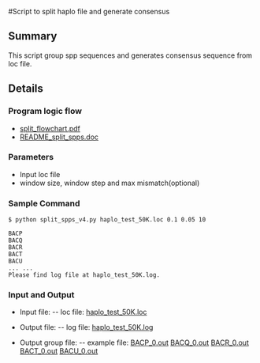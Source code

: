 #Script to split haplo file and generate consensus

## Summary ##

This script group spp sequences and generates consensus sequence from loc file.


## Details ##

### Program logic flow ###
  * [split\_flowchart.pdf](http://xuhu-rwm-map.googlecode.com/svn/wiki/data/split_flowchart.pdf)
  * [README\_split\_spps.doc](http://xuhu-rwm-map.googlecode.com/svn/wiki/data/README_split_spps.doc)

### Parameters ###
  * Input loc file
  * window size, window step and max mismatch(optional)

### Sample Command ###
```
$ python split_spps_v4.py haplo_test_50K.loc 0.1 0.05 10

BACP
BACQ
BACR
BACT
BACU
... ...
Please find log file at haplo_test_50K.log. 
```

### Input and Output ###

  * Input file: -- loc file: [haplo\_test\_50K.loc](http://xuhu-rwm-map.googlecode.com/svn/wiki/data/haplo_test_50K.loc)

  * Output file: -- log file: [haplo\_test\_50K.log](http://xuhu-rwm-map.googlecode.com/svn/wiki/data/haplo_test_50K.log)

  * Output group file: -- example file: [BACP\_0.out](http://xuhu-rwm-map.googlecode.com/svn/wiki/data/BACP_0.out)  [BACQ\_0.out](http://xuhu-rwm-map.googlecode.com/svn/wiki/data/BACQ_0.out)   [BACR\_0.out](http://xuhu-rwm-map.googlecode.com/svn/wiki/data/BACR_0.out)  [BACT\_0.out](http://xuhu-rwm-map.googlecode.com/svn/wiki/data/BACT_0.out) [BACU\_0.out](http://xuhu-rwm-map.googlecode.com/svn/wiki/data/BACU_0.out)